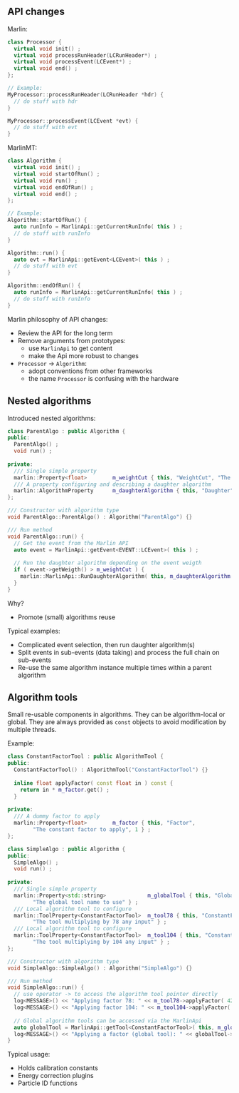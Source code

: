 
## API changes

Marlin:
```cpp
class Processor {
  virtual void init() ;
  virtual void processRunHeader(LCRunHeader*) ;
  virtual void processEvent(LCEvent*) ;
  virtual void end() ;
};

// Example:
MyProcessor::processRunHeader(LCRunHeader *hdr) {
  // do stuff with hdr
}

MyProcessor::processEvent(LCEvent *evt) {
  // do stuff with evt
}
```

MarlinMT:
```cpp
class Algorithm {
  virtual void init() ;
  virtual void startOfRun() ;
  virtual void run() ;
  virtual void endOfRun() ;
  virtual void end() ;
};

// Example:
Algorithm::startOfRun() {
  auto runInfo = MarlinApi::getCurrentRunInfo( this ) ;
  // do stuff with runInfo
}

Algorithm::run() {
  auto evt = MarlinApi::getEvent<LCEvent>( this ) ;
  // do stuff with evt
}

Algorithm::endOfRun() {
  auto runInfo = MarlinApi::getCurrentRunInfo( this ) ;
  // do stuff with runInfo
}
```

Marlin philosophy of API changes:

- Review the API for the long term
- Remove arguments from prototypes: 
  - use `MarlinApi` to get content
  - make the Api more robust to changes
- `Processor` -> `Algorithm`: 
  - adopt conventions from other frameworks
  - the name `Processor` is confusing with the hardware


## Nested algorithms  

Introduced nested algorithms:

```cpp
class ParentAlgo : public Algorithm {
public:
  ParentAlgo() ;
  void run() ;
  
private:
  /// Single simple property
  marlin::Property<float>        m_weightCut { this, "WeightCut", "The event weigth cut", 0.05 } ;
  /// A property configuring and describing a daughter algorithm
  marlin::AlgorithmProperty      m_daughterAlgorithm { this, "Daughter", "The daughter algorithm name"} ;
};

/// Constructor with algorithm type 
void ParentAlgo::ParentAlgo() : Algorithm("ParentAlgo") {}

/// Run method
void ParentAlgo::run() {
  // Get the event from the Marlin API
  auto event = MarlinApi::getEvent<EVENT::LCEvent>( this ) ;
  
  // Run the daughter algorithm depending on the event weigth
  if ( event->getWeigth() > m_weightCut ) {
    marlin::MarlinApi::RunDaughterAlgorithm( this, m_daughterAlgorithm.get() ) ;
  }
}
```
Why?

- Promote (small) algorithms reuse

Typical examples:

- Complicated event selection, then run daughter algorithm(s)
- Split events in sub-events (data taking) and process the full chain on sub-events
- Re-use the same algorithm instance multiple times within a parent algorithm

## Algorithm tools

Small re-usable components in algorithms. They can be algorithm-local or global.
They are always provided as `const` objects to avoid modification by multiple threads.

Example:

```cpp
class ConstantFactorTool : public AlgorithmTool {
public:
  ConstantFactorTool() : AlgorithmTool("ConstantFactorTool") {}
  
  inline float applyFactor( const float in ) const {
    return in * m_factor.get() ;
  }
  
private:
  /// A dummy factor to apply
  marlin::Property<float>        m_factor { this, "Factor", 
        "The constant factor to apply", 1 } ;
};

class SimpleAlgo : public Algorithm {
public:
  SimpleAlgo() ;
  void run() ;
  
private:
  /// Single simple property
  marlin::Property<std::string>             m_globalTool { this, "GlobalTool", 
        "The global tool name to use" } ;
  /// Local algorithm tool to configure
  marlin::ToolProperty<ConstantFactorTool>  m_tool78 { this, "ConstantFactor_78", 
        "The tool multiplying by 78 any input" } ;
  /// Local algorithm tool to configure
  marlin::ToolProperty<ConstantFactorTool>  m_tool104 { this, "ConstantFactor_104", 
        "The tool multiplying by 104 any input" } ;
};

/// Constructor with algorithm type 
void SimpleAlgo::SimpleAlgo() : Algorithm("SimpleAlgo") {}

/// Run method
void SimpleAlgo::run() {
  // use operator -> to access the algorithm tool pointer directly
  log<MESSAGE>() << "Applying factor 78: " << m_tool78->applyFactor( 42 ) << std::endl ;
  log<MESSAGE>() << "Applying factor 104: " << m_tool104->applyFactor( 42 ) << std::endl ;
  
  // Global algorithm tools can be accessed via the MarlinApi
  auto globalTool = MarlinApi::getTool<ConstantFactorTool>( this, m_globalTool.get() ) ;
  log<MESSAGE>() << "Applying a factor (global tool): " << globalTool->applyFactor( 42 ) << std::endl ;
}
```

Typical usage:

- Holds calibration constants
- Energy correction plugins
- Particle ID functions